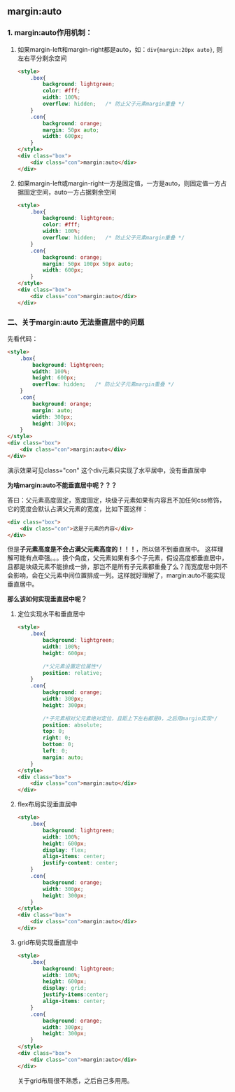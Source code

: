 ## margin:auto

### 1. margin:auto作用机制：
1. 如果margin-left和margin-right都是auto，如：`div{margin:20px auto}`, 则左右平分剩余空间
    ``` html
    <style>
        .box{
            background: lightgreen;
            color: #fff;
            width: 100%;
            overflow: hidden;   /* 防止父子元素margin重叠 */
        }
        .con{
            background: orange;
            margin: 50px auto;
            width: 600px;
        }
    </style>
    <div class="box">
        <div class="con">margin:auto</div>
    </div>
    ```
2. 如果margin-left或margin-right一方是固定值，一方是auto，则固定值一方占据固定空间，auto一方占据剩余空间
    ``` html
    <style>
        .box{
            background: lightgreen;
            color: #fff;
            width: 100%;
            overflow: hidden;   /* 防止父子元素margin重叠 */
        }
        .con{
            background: orange;
            margin: 50px 100px 50px auto;
            width: 600px;
        }
    </style>
    <div class="box">
        <div class="con">margin:auto</div>
    </div>
    ```

### 二、关于margin:auto 无法垂直居中的问题
先看代码：
``` html
<style>
    .box{
        background: lightgreen;
        width: 100%;
        height: 600px;
        overflow: hidden;   /* 防止父子元素margin重叠 */
    }
    .con{
        background: orange;
        margin: auto;
        width: 300px;
        height: 300px;
    }
</style>    
<div class="box">
    <div class="con">margin:auto</div>
</div>
```
演示效果可见class="con" 这个div元素只实现了水平居中，没有垂直居中

**为啥margin:auto不能垂直居中呢？？？**

答曰：父元素高度固定，宽度固定，块级子元素如果有内容且不加任何css修饰，它的宽度会默认占满父元素的宽度，比如下面这样：
``` html
<div class="box">
    <div class="con">这是子元素的内容</div>
</div>
```
但是**子元素高度是不会占满父元素高度的！！！**，所以做不到垂直居中。
这样理解可能有点牵强。。。换个角度，父元素如果有多个子元素，假设高度都垂直居中，且都是块级元素不能排成一排，那岂不是所有子元素都重叠了么？而宽度居中则不会影响，会在父元素中间位置排成一列。这样就好理解了，margin:auto不能实现垂直居中。

**那么该如何实现垂直居中呢？**
1. 定位实现水平和垂直居中
    ``` html
    <style>
        .box{
            background: lightgreen;
            width: 100%;
            height: 600px;
            
            /*父元素设置定位属性*/
            position: relative;
        }
        .con{
            background: orange;
            width: 300px;
            height: 300px;
            
            /*子元素相对父元素绝对定位，且距上下左右都是0，之后用margin实现*/
            position: absolute;
            top: 0;
            right: 0;
            bottom: 0;
            left: 0;
            margin: auto;
        }
    </style>
    <div class="box">
        <div class="con">margin:auto</div>
    </div>
    ```
2. flex布局实现垂直居中
    ``` html
    <style>
        .box{
            background: lightgreen;
            width: 100%;
            height: 600px;
            display: flex;
            align-items: center;
            justify-content: center;
        }
        .con{
            background: orange;
            width: 300px;
            height: 300px;
        }
    </style>
    <div class="box">
        <div class="con">margin:auto</div>
    </div>
    ```
3. grid布局实现垂直居中
    ``` html
    <style>
        .box{
            background: lightgreen;
            width: 100%;
            height: 600px;
            display: grid;
            justify-items:center;
            align-items: center;
        }
        .con{
            background: orange;
            width: 300px;
            height: 300px;
        }
    </style>
    <div class="box">
        <div class="con">margin:auto</div>
    </div>
    ```
    
    关于grid布局很不熟悉，之后自己多用用。